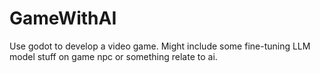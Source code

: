 # GameWithAI
Use godot to develop a video game. Might include some fine-tuning LLM model stuff on game npc or something relate to ai.
